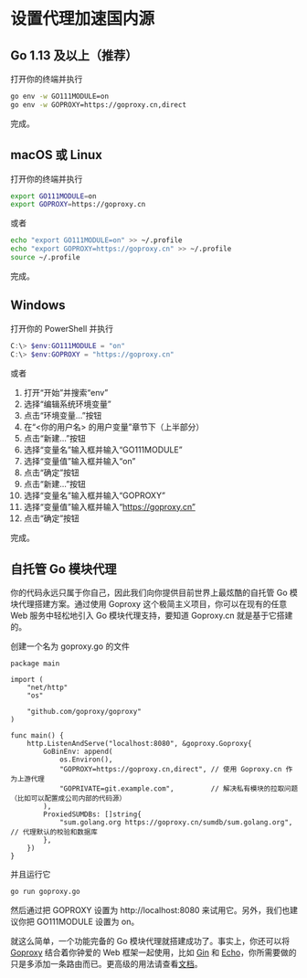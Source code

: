 # 设置代理加速国内源

## Go 1.13 及以上（推荐）

打开你的终端并执行

```bash
go env -w GO111MODULE=on
go env -w GOPROXY=https://goproxy.cn,direct
```

完成。

## macOS 或 Linux

打开你的终端并执行

```bash
export GO111MODULE=on
export GOPROXY=https://goproxy.cn
```

或者

```bash
echo "export GO111MODULE=on" >> ~/.profile
echo "export GOPROXY=https://goproxy.cn" >> ~/.profile
source ~/.profile
```

完成。

## Windows

打开你的 PowerShell 并执行

```powershell
C:\> $env:GO111MODULE = "on"
C:\> $env:GOPROXY = "https://goproxy.cn"
```

或者

1. 打开“开始”并搜索“env”
2. 选择“编辑系统环境变量”
3. 点击“环境变量…”按钮
4. 在“<你的用户名> 的用户变量”章节下（上半部分）
5. 点击“新建…”按钮
6. 选择“变量名”输入框并输入“GO111MODULE”
7. 选择“变量值”输入框并输入“on”
8. 点击“确定”按钮
9. 点击“新建…”按钮
10. 选择“变量名”输入框并输入“GOPROXY”
11. 选择“变量值”输入框并输入“https://goproxy.cn”
12. 点击“确定”按钮

完成。

## 自托管 Go 模块代理
你的代码永远只属于你自己，因此我们向你提供目前世界上最炫酷的自托管 Go 模块代理搭建方案。通过使用 Goproxy 这个极简主义项目，你可以在现有的任意 Web 服务中轻松地引入 Go 模块代理支持，要知道 Goproxy.cn 就是基于它搭建的。

创建一个名为 goproxy.go 的文件
```golang
package main

import (
	"net/http"
	"os"

	"github.com/goproxy/goproxy"
)

func main() {
	http.ListenAndServe("localhost:8080", &goproxy.Goproxy{
		GoBinEnv: append(
			os.Environ(),
			"GOPROXY=https://goproxy.cn,direct", // 使用 Goproxy.cn 作为上游代理
			"GOPRIVATE=git.example.com",         // 解决私有模块的拉取问题（比如可以配置成公司内部的代码源）
		),
		ProxiedSUMDBs: []string{
			"sum.golang.org https://goproxy.cn/sumdb/sum.golang.org", // 代理默认的校验和数据库
		},
	})
}
```
并且运行它

```bash
go run goproxy.go
```

然后通过把 GOPROXY 设置为 http://localhost:8080 来试用它。另外，我们也建议你把 GO111MODULE 设置为 on。

就这么简单，一个功能完备的 Go 模块代理就搭建成功了。事实上，你还可以将 [Goproxy](https://github.com/goproxy/goproxy) 结合着你钟爱的 Web 框架一起使用，比如 [Gin](https://pkg.go.dev/github.com/gin-gonic/gin#WrapH) 和 [Echo](https://pkg.go.dev/github.com/labstack/echo/v4#WrapHandler)，你所需要做的只是多添加一条路由而已。更高级的用法请查看[文档](https://pkg.go.dev/github.com/goproxy/goproxy)。